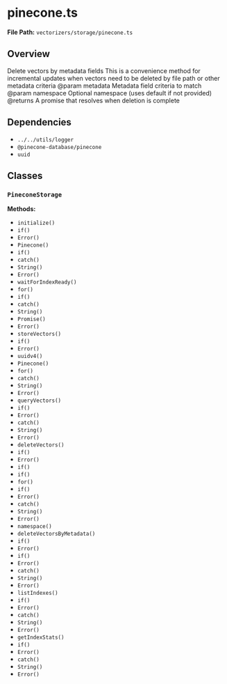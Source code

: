 # pinecone.ts

**File Path:** `vectorizers/storage/pinecone.ts`

## Overview

Delete vectors by metadata fields
This is a convenience method for incremental updates when vectors need
to be deleted by file path or other metadata criteria
@param metadata Metadata field criteria to match
@param namespace Optional namespace (uses default if not provided)
@returns A promise that resolves when deletion is complete

## Dependencies

- `../../utils/logger`
- `@pinecone-database/pinecone`
- `uuid`

## Classes

### `PineconeStorage`

**Methods:**

- `initialize()`
- `if()`
- `Error()`
- `Pinecone()`
- `if()`
- `catch()`
- `String()`
- `Error()`
- `waitForIndexReady()`
- `for()`
- `if()`
- `catch()`
- `String()`
- `Promise()`
- `Error()`
- `storeVectors()`
- `if()`
- `Error()`
- `uuidv4()`
- `Pinecone()`
- `for()`
- `catch()`
- `String()`
- `Error()`
- `queryVectors()`
- `if()`
- `Error()`
- `catch()`
- `String()`
- `Error()`
- `deleteVectors()`
- `if()`
- `Error()`
- `if()`
- `if()`
- `for()`
- `if()`
- `Error()`
- `catch()`
- `String()`
- `Error()`
- `namespace()`
- `deleteVectorsByMetadata()`
- `if()`
- `Error()`
- `if()`
- `Error()`
- `catch()`
- `String()`
- `Error()`
- `listIndexes()`
- `if()`
- `Error()`
- `catch()`
- `String()`
- `Error()`
- `getIndexStats()`
- `if()`
- `Error()`
- `catch()`
- `String()`
- `Error()`

